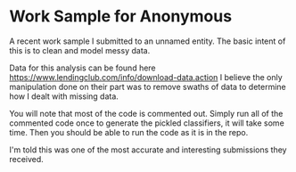# Work Sample for Anonymous

A recent work sample I submitted to an unnamed entity. The basic intent of this is to clean and model messy data.

Data for this analysis can be found here https://www.lendingclub.com/info/download-data.action I believe the only manipulation done on their part was to remove swaths of data to determine how I dealt with missing data.

You will note that most of the code is commented out. Simply run all of the commented code once to generate the pickled classifiers, it will take some time. Then you should be able to run the code as it is in the repo.

I'm told this was one of the most accurate and interesting submissions they received.
